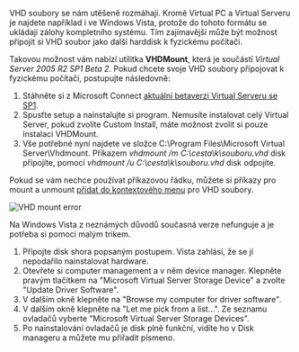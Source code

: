 <!-- dcterms:identifier = aspnetcz#128 -->
<!-- dcterms:title = Virtualizace: Jak připojit VHD soubor na Windows Vista -->
<!-- dcterms:abstract = VHD soubory se nám utěšeně rozmáhají. Kromě Virtual PC a Virtual Serveru je najdete například i ve Windows Vista, protože do tohoto formátu se ukládají zálohy kompletního systému. Tím zajímavější může být možnost připojit si VHD soubor jako další harddisk k fyzickému počítači. -->
<!-- np9:categoryId = 7 -->
<!-- x4w:category = Software -->
<!-- np9:authorId = 1 -->
<!-- np9:authorEmail = michal.valasek@altairis.cz -->
<!-- dcterms:creator = Michal Altair Valášek -->
<!-- np9:serialId = 1 -->
<!-- x4w:serial = Virtualizace -->
<!-- dcterms:created = 2006-12-17T16:24:53.98+01:00 -->
<!-- dcterms:dateAccepted = 2006-12-17T16:24:53.98+01:00 -->

VHD soubory se nám utěšeně rozmáhají. Kromě Virtual PC a Virtual Serveru je najdete například i ve Windows Vista, protože do tohoto formátu se ukládají zálohy kompletního systému. Tím zajímavější může být možnost připojit si VHD soubor jako další harddisk k fyzickému počítači.

Takovou možnost vám nabízí utilitka **VHDMount**, která je součástí *Virtual Server 2005 R2 SP1 Beta 2*. Pokud chcete svoje VHD soubory připojovat k fyzickému počítači, postupujte následovně:

1.  Stáhněte si z Microsoft Connect [aktuální betaverzi Virtual Serveru se SP1](https://connect.microsoft.com/programdetails.aspx?ProgramDetailsID=525).
2.  Spusťte setup a nainstalujte si program. Nemusíte instalovat celý Virtual Server, pokud zvolíte Custom Install, máte možnost zvolit si pouze instalaci VHDMount.
3.  Vše potřebné nyní najdete ve složce C:\Program Files\Microsoft Virtual Server\Vhdmount. Příkazem *vhdmount /m C:\cesta\k\souboru.vhd* disk připojíte, pomocí *vhdmount /u C:\cesta\k\souboru.vhd* disk odpojíte.

Pokud se vám nechce používat příkazovou řádku, můžete si příkazy pro mount a unmount [přidat do kontextového menu](http://blogs.msdn.com/virtual_pc_guy/archive/2006/09/01/734435.aspx) pro VHD soubory.

 ![VHD mount error](https://www.cdn.altairis.cz/Blog/2006/20061217-vhdmount_vista.png) 

Na Windows Vista z neznámých důvodů současná verze nefunguje a je potřeba si pomoci malým trikem.

1.  Připojte disk shora popsaným postupem. Vista zahlásí, že se jí nepodařilo nainstalovat hardware.
2.  Otevřete si computer management a v něm device manager. Klepněte pravým tlačítkem na "Microsoft Virtual Server Storage Device" a zvolte "Update Driver Software".
3.  V dalším okně klepněte na "Browse my computer for driver software".
4.  V dalším okně klepněte na "Let me pick from a list...". Ze seznamu ovladačů vyberte "Microsoft Virtual Server Storage Devices".
5.  Po nainstalování ovladačů je disk plně funkční, vidíte ho v Disk manageru a můžete mu přiřadit písmeno.